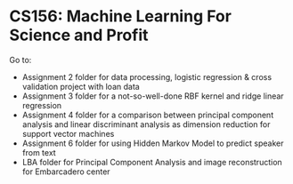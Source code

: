 # CS156: Machine Learning For Science and Profit

Go to:
- Assignment 2 folder for data processing, logistic regression & cross validation project with loan data
- Assignment 3 folder for a not-so-well-done RBF kernel and ridge linear regression
- Assignment 4 folder for a comparison between principal component analysis and linear discriminant analysis as dimension reduction for support vector machines
- Assignment 6 folder for using Hidden Markov Model to predict speaker from text
- LBA folder for Principal Component Analysis and image reconstruction for Embarcadero center
